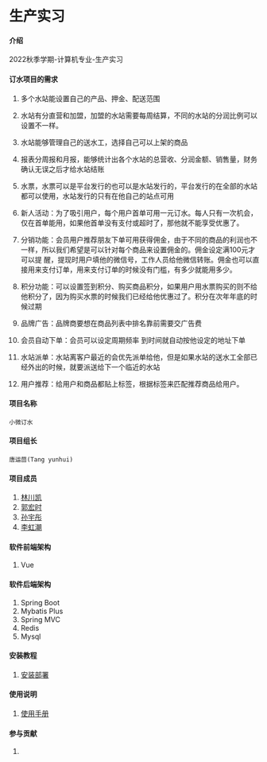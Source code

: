 # 生产实习

#### 介绍
2022秋季学期-计算机专业-生产实习

#### 订水项目的需求
1.  多个水站能设置自己的产品、押金、配送范围

2.  水站有分直营和加盟，加盟的水站需要每周结算，不同的水站的分润比例可以设置不一样。

3.  水站能够管理自己的送水工，选择自己可以上架的商品

4.  报表分周报和月报，能够统计出各个水站的总营收、分润金额、销售量，财务确认无误之后才给水站结账

5.  水票，水票可以是平台发行的也可以是水站发行的，平台发行的在全部的水站都可以使用，水站发行的只有在他自己的站点可用

6.  新人活动：为了吸引用户，每个用户首单可用一元订水。每人只有一次机会，仅在首单能用，如果他首单没有支付或超时了，那他就不能享受优惠了。

7.  分销功能：会员用户推荐朋友下单可用获得佣金，由于不同的商品的利润也不一样，所以我们希望是可以针对每个商品来设置佣金的。佣金设定满100元才可以提
             醒，提现时用户填他的微信号，工作人员给他微信转账。佣金也可以直接用来支付订单，用来支付订单的时候没有门槛，有多少就能用多少。

8.  积分功能：可以设置签到积分、购买商品积分，如果用户用水票购买的则不给他积分了，因为购买水票的时候我们已经给他优惠过了。积分在次年年底的时候过期

9.  品牌广告：品牌商要想在商品列表中排名靠前需要交广告费

10.  会员自动下单：会员可以设定周期频率 到时间就自动按他设定的地址下单

11.  水站派单：水站离客户最近的会优先派单给他，但是如果水站的送水工全部已经外出的时候，就要派送给下一个临近的水站

12.  用户推荐：给用户和商品都贴上标签，根据标签来匹配推荐商品给用户。


#### 项目名称
    小微订水

#### 项目组长
    唐运茴(Tang yunhui)

#### 项目成员
1.  [林川凯](https://gitee.com/lin-chuankai)
2.  [郭宏时](https://gitee.com/guo-ma)
3.  [孙宇彤](https://gitee.com/Albusever)
4.  [李虹潮](https://gitee.com/lgs-glut)

#### 软件前端架构
1.  Vue

#### 软件后端架构
1.  Spring Boot
2.  Mybatis Plus
3.  Spring MVC
4.  Redis
5.  Mysql

#### 安装教程

1.  [安装部署](https://github.com/yunhui-Tang/Production-Practice/tree/main/2.doc/5.User%20training%20documentation)

#### 使用说明

1.  [使用手册](https://github.com/yunhui-Tang/Production-Practice/tree/main/2.doc/5.User%20training%20documentation)

#### 参与贡献
1.  
